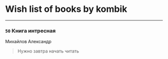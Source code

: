 # Wish list of books by kombik
---

### `50` Книга интресная
Михайлов Александр
> Нужно завтра начать читать

